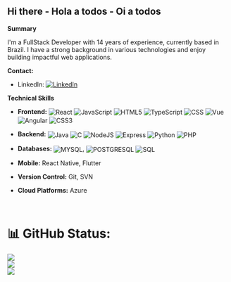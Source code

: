 ## Hi there - Hola a todos - Oi a todos 

**Summary**

I'm a FullStack Developer with 14 years of experience, currently based in Brazil. I have a strong background in various technologies and enjoy building impactful web applications.

**Contact:**

* LinkedIn: [![LinkedIn](https://img.shields.io/badge/LinkedIn-%230077B5.svg?logo=linkedin&logoColor=white)](https://www.linkedin.com/in/marceloandresvalderramacorrea/)

**Technical Skills**


* **Frontend:** <img align="center" alt="React" src="https://img.shields.io/badge/React-20232A?style=for-the-badge&logo=react&logoColor=61DAFB" /> <img align="center" alt="JavaScript" src="https://img.shields.io/badge/JavaScript-F7DF1E?style=for-the-badge&logo=javascript&logoColor=black" />  <img align="center" alt="HTML5" src="https://img.shields.io/badge/HTML5-E34F26?style=for-the-badge&logo=html5&logoColor=white" /> <img align="center" alt="TypeScript" src="https://img.shields.io/badge/TypeScript-007ACC?style=for-the-badge&logo=typescript&logoColor=white" /> <img align="center" alt="CSS" src="https://img.shields.io/badge/Css-20232A?style=for-the-badge&logo=react&logoColor=orange"/> <img align="center" alt="Vue" src="https://img.shields.io/badge/Vue-20232A?style=for-the-badge&logo=react&logoColor=yellow"/> <img align="center" alt="Angular" src="https://img.shields.io/badge/Angular-20232A?style=for-the-badge&logo=react&logoColor=red"/> <img align="center" alt="CSS3" src="https://img.shields.io/badge/CSS3-1572B6?style=for-the-badge&logo=css3&logoColor=white" />
* **Backend:** <img align="center" alt="Java" src="https://img.shields.io/badge/Java-00599C?style=for-the-badge&logo=c&logoColor=green" /> <img align="center" alt="C" src="https://img.shields.io/badge/C-00599C?style=for-the-badge&logo=c&logoColor=white" /> <img align="center" alt="NodeJS" src="https://img.shields.io/badge/Node.js-43853D?style=for-the-badge&logo=node.js&logoColor=white" />  <img align="center" alt="Express" src="https://img.shields.io/badge/Express-3776AB?style=for-the-badge&logo=python&logoColor=white" /> <img align="center" alt="Python" src="https://img.shields.io/badge/Python-3776AB?style=for-the-badge&logo=python&logoColor=white" /> <img align="center" alt="PHP" src="https://img.shields.io/badge/Php-3776AB?style=for-the-badge&logo=python&logoColor=white" />
* **Databases:** <img align="center" alt="MYSQL" src="https://img.shields.io/badge/MySQL-00000F?style=for-the-badge&logo=mysql&logoColor=black" />, <img align="center" alt="POSTGRESQL" src="https://img.shields.io/badge/PostgresSQL-00000F?style=for-the-badge&logo=postgresql&logoColor=pink" /> <img align="center" alt="SQL" src="https://img.shields.io/badge/Oracle-00000F?style=for-the-badge&logo=oracle&logoColor=green" />

* **Mobile:** React Native, Flutter
* **Version Control:** Git, SVN
* **Cloud Platforms:** Azure

<br/>

# 📊 GitHub Status:

![](https://github-readme-stats.vercel.app/api?username=correa96cl&theme=midnight-purple&hide_border=true&include_all_commits=false&count_private=false)<br/>
![](https://github-readme-streak-stats.herokuapp.com/?user=correa96cl&theme=midnight-purple&hide_border=true)<br/>
![](https://github-readme-stats.vercel.app/api/top-langs/?username=correa96cl&theme=midnight-purple&hide_border=true&include_all_commits=false&count_private=false&layout=compact)

